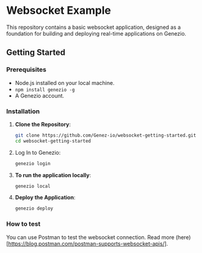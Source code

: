 # Websocket Example

This repository contains a basic websocket application, designed as a foundation for building and deploying real-time applications on Genezio.

## Getting Started

### Prerequisites

- Node.js installed on your local machine.
- `npm install genezio -g`
- A Genezio account.

### Installation

1. **Clone the Repository**:

   ```bash
   git clone https://github.com/Genez-io/websocket-getting-started.git
   cd websocket-getting-started

2. Log In to Genezio:

    ```bash
    genezio login

2. **To run the application locally**: 

    ```bash
    genezio local

3. **Deploy the Application**:
   ```bash
   genezio deploy

### How to test

You can use Postman to test the websocket connection. Read more (here)[https://blog.postman.com/postman-supports-websocket-apis/].
